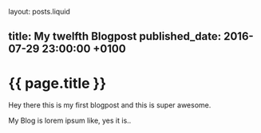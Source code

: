 layout: posts.liquid

title:   My twelfth Blogpost
published_date:    2016-07-29 23:00:00 +0100
---
# {{ page.title }}

Hey there this is my first blogpost and this is super awesome.

My Blog is lorem ipsum like, yes it is..
